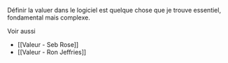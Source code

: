 Définir la valuer dans le logiciel est quelque chose que je trouve essentiel, fondamental mais complexe.

Voir aussi
- [[Valeur - Seb Rose]]
- [[Valeur - Ron Jeffries]]